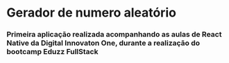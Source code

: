 # Gerador de numero aleatório

### Primeira aplicação realizada acompanhando as aulas de React Native da Digital Innovaton One, durante a realização do bootcamp Eduzz FullStack
